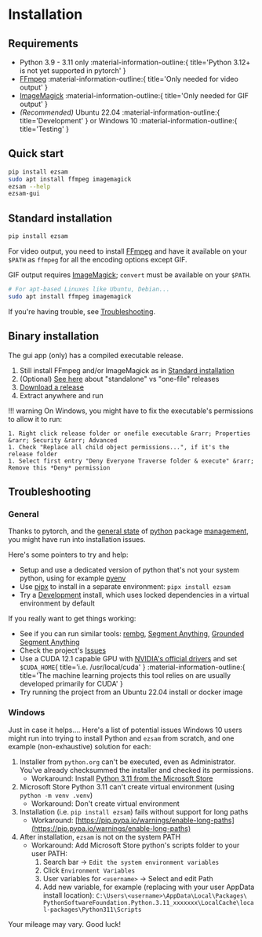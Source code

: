 # Installation

## Requirements

  - Python 3.9 - 3.11 only :material-information-outline:{ title='Python 3.12+ is not yet supported in pytorch' }
  - [FFmpeg](https://ffmpeg.org/) :material-information-outline:{ title='Only needed for video output' }
  - [ImageMagick](https://imagemagick.org/) :material-information-outline:{ title='Only needed for GIF output' }
  - *(Recommended)* Ubuntu 22.04 :material-information-outline:{ title='Development' } or Windows 10 :material-information-outline:{ title='Testing' }

## Quick start

```bash
pip install ezsam
sudo apt install ffmpeg imagemagick
ezsam --help
ezsam-gui
```

## Standard installation

```bash
pip install ezsam
```

For video output, you need to install [FFmpeg](https://ffmpeg.org/) and have it available on your `$PATH` as `ffmpeg` for 
all the encoding options except GIF.

GIF output requires [ImageMagick](https://imagemagick.org/); `convert` must be available on your `$PATH`.

```bash
# For apt-based Linuxes like Ubuntu, Debian...
sudo apt install ffmpeg imagemagick
```

If you're having trouble, see [Troubleshooting](#troubleshooting).

## Binary installation

The gui app (only) has a compiled executable release.

1. Still install FFmpeg and/or ImageMagick as in [Standard installation](install.md#standard-installation)
1. (Optional) [See here](develop.md#standalone-vs-one-file) about "standalone" vs "one-file" releases
1. [Download a release](https://github.com/ae9is/ezsam/releases)
1. Extract anywhere and run

!!! warning
    On Windows, you might have to fix the executable's permissions to allow it to run:

    1. Right click release folder or onefile executable &rarr; Properties &rarr; Security &rarr; Advanced
    1. Check "Replace all child object permissions...", if it's the release folder
    1. Select first entry "Deny Everyone Traverse folder & execute" &rarr; Remove this *Deny* permission

## Troubleshooting

### General

Thanks to pytorch, and the [general state](https://xkcd.com/927/) of [python](https://xkcd.com/1987/) package [management](https://packaging.python.org/), you might have run into installation issues.

Here's some pointers to try and help:

- Setup and use a dedicated version of python that's not your system python, using for example [pyenv](https://github.com/pyenv/pyenv)
- Use [pipx](https://pypi.org/project/pipx) to install in a separate environment: `pipx install ezsam`
- Try a [Development](develop.md#development) install, which uses locked dependencies in a virtual environment by default

If you really want to get things working:

- See if you can run similar tools: [rembg](https://github.com/danielgatis/rembg), [Segment Anything](https://github.com/facebookresearch/segment-anything), [Grounded Segment Anything](https://github.com/IDEA-Research/Grounded-Segment-Anything)
- Check the project's [Issues](https://github.com/ae9is/ezsam/issues)
- Use a CUDA 12.1 capable GPU with [NVIDIA's official drivers](https://developer.nvidia.com/cuda-downloads?target_os=Linux&target_arch=x86_64&Distribution=Ubuntu&target_version=22.04&target_type=deb_network) and set `$CUDA_HOME`{ title='i.e. /usr/local/cuda' } :material-information-outline:{ title='The machine learning projects this tool relies on are usually developed primarily for CUDA' }
- Try running the project from an Ubuntu 22.04 install or docker image

### Windows

Just in case it helps.... Here's a list of potential issues Windows 10 users might run into trying to install Python and `ezsam` from scratch, and one example (non-exhaustive) solution for each:

1. Installer from `python.org` can't be executed, even as Administrator. You've already checksummed the installer and checked its permissions.
    - Workaround: Install [Python 3.11 from the Microsoft Store](https://apps.microsoft.com/detail/9NRWMJP3717K)
1. Microsoft Store Python 3.11 can't create virtual environment (using `python -m venv .venv`)
    - Workaround: Don't create virtual environment
1. Installation (i.e. `pip install ezsam`) fails without support for long paths
    - Workaround: [https://pip.pypa.io/warnings/enable-long-paths](https://pip.pypa.io/warnings/enable-long-paths)
1. After installation, `ezsam` is not on the system PATH
    - Workaround: Add Microsoft Store python's scripts folder to your user PATH:
        1. Search bar &rarr; `Edit the system environment variables`
        2. Click `Environment Variables`
        3. User variables for `<username>` &rarr; Select and edit Path
        4. Add new variable, for example (replacing with your user AppData install location): 
        `C:\Users\<username>\AppData\Local\Packages\ PythonSoftwareFoundation.Python.3.11_xxxxxxx\LocalCache\local-packages\Python311\Scripts`

Your mileage may vary. Good luck!

###